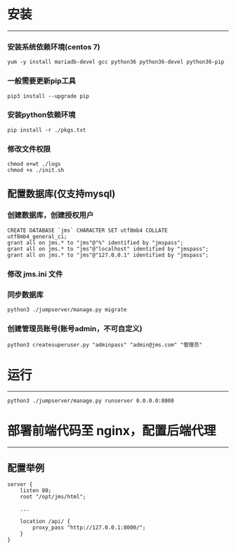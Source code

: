 # 安装
***

### 安装系统依赖环境(centos 7)
    yum -y install mariadb-devel gcc python36 python36-devel python36-pip

### 一般需要更新pip工具
    pip3 install --upgrade pip

### 安装python依赖环境
    pip install -r ./pkgs.txt

### 修改文件权限
    chmod o+wt ./logs
    chmod +x ./init.sh

## 配置数据库(仅支持mysql)
### 创建数据库，创建授权用户
    CREATE DATABASE `jms` CHARACTER SET utf8mb4 COLLATE utf8mb4_general_ci;
    grant all on jms.* to "jms"@"%" identified by "jmspass";
    grant all on jms.* to "jms"@"localhost" identified by "jmspass";
    grant all on jms.* to "jms"@"127.0.0.1" identified by "jmspass";


### 修改 jms.ini 文件

### 同步数据库
    python3 ./jumpserver/manage.py migrate

### 创建管理员账号(账号admin，不可自定义)
    python3 createsuperuser.py "adminpass" "admin@jms.com" "管理员"

# 运行
***
    python3 ./jumpserver/manage.py runserver 0.0.0.0:8000


# 部署前端代码至 nginx，配置后端代理
***
## 配置举例

    server {
        listen 80;
        root "/opt/jms/html";

        ...

        location /api/ {
            proxy_pass "http://127.0.0.1:8000/";
        }
    }

